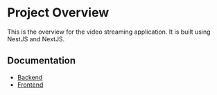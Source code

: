 # Project Overview

This is the overview for the video streaming application. It is built using NestJS and NextJS.

## Documentation

- [Backend](backend/README.md)
- [Frontend](frontend/README.md)

